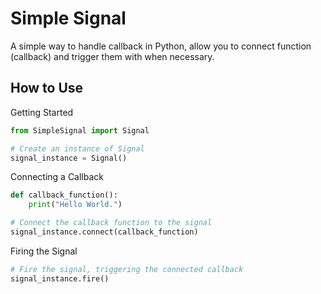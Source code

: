 # **Simple Signal**
A simple way to handle callback in Python, allow you to connect function (callback) and trigger them with when necessary.

## **How to Use**
Getting Started
```python
from SimpleSignal import Signal

# Create an instance of Signal
signal_instance = Signal()
```

Connecting a Callback
```python
def callback_function():
    print("Hello World.")

# Connect the callback function to the signal
signal_instance.connect(callback_function)
```

Firing the Signal
```python
# Fire the signal, triggering the connected callback
signal_instance.fire()
```
